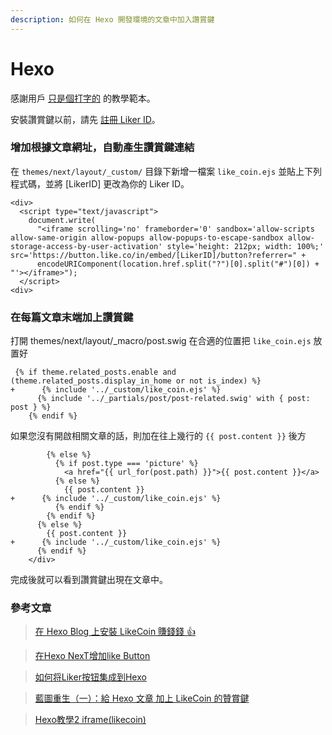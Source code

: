 ```yaml
---
description: 如何在 Hexo 開發環境的文章中加入讚賞鍵
---
```


# Hexo

感謝用戶 [只是個打字的](https://blog.typeart.cc/) 的教學範本。

安裝讚賞鍵以前，請先 [註冊 Liker ID](https://docs.like.co/v/zh/user-guide/liker-id/how-to-register-a-liker-id)。

### 增加根據文章網址，自動產生讚賞鍵連結

在 `themes/next/layout/_custom/` 目錄下新增一檔案 `like_coin.ejs` 並貼上下列程式碼，並將 \[LikerID\] 更改為你的 Liker ID。

```text
<div>
  <script type="text/javascript">
    document.write(
      "<iframe scrolling='no' frameborder='0' sandbox='allow-scripts allow-same-origin allow-popups allow-popups-to-escape-sandbox allow-storage-access-by-user-activation' style='height: 212px; width: 100%;' src='https://button.like.co/in/embed/[LikerID]/button?referrer=" +
      encodeURIComponent(location.href.split("?")[0].split("#")[0]) + "'></iframe>");
  </script>
<div>
```

### 在每篇文章末端加上讚賞鍵

打開 themes/next/layout/\_macro/post.swig 在合適的位置把 `like_coin.ejs` 放置好

```text
 {% if theme.related_posts.enable and (theme.related_posts.display_in_home or not is_index) %}
+      {% include '../_custom/like_coin.ejs' %}
      {% include '../_partials/post/post-related.swig' with { post: post } %}
    {% endif %}
```

 如果您沒有開啟相關文章的話，則加在往上幾行的 `{{ post.content }}` 後方

```text
        {% else %}
          {% if post.type === 'picture' %}
            <a href="{{ url_for(post.path) }}">{{ post.content }}</a>
          {% else %}
            {{ post.content }}
+      {% include '../_custom/like_coin.ejs' %}
          {% endif %}
        {% endif %}
      {% else %}
        {{ post.content }}
+      {% include '../_custom/like_coin.ejs' %}
      {% endif %}
    </div>
```

完成後就可以看到讚賞鍵出現在文章中。

### 參考文章

> [在 Hexo Blog 上安裝 LikeCoin 賺錢錢 👍](https://sealman234.github.io/hexo/20200622/2807510721/)

> [在Hexo NexT增加like Button](https://blog.typeart.cc/%E5%9C%A8Hexo%20NexT%E5%A2%9E%E5%8A%A0like%20Button/)

> [如何将Liker按钮集成到Hexo](https://hive.blog/cn/@aafeng/liker-hexo)

> [藍圖重生（一）：給 Hexo 文章 加上 LikeCoin 的贊賞鍵](https://blog.mykeyvans.science/posts/add-likebutton-for-hexo.html)

> [Hexo教學2 iframe\(likecoin\)](https://allem40306.github.io/blog/posts/183a/)

